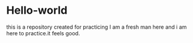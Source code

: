 # Hello-world
this is a repository created for practicing
I am a fresh man here and i am here to practice.it feels good.
